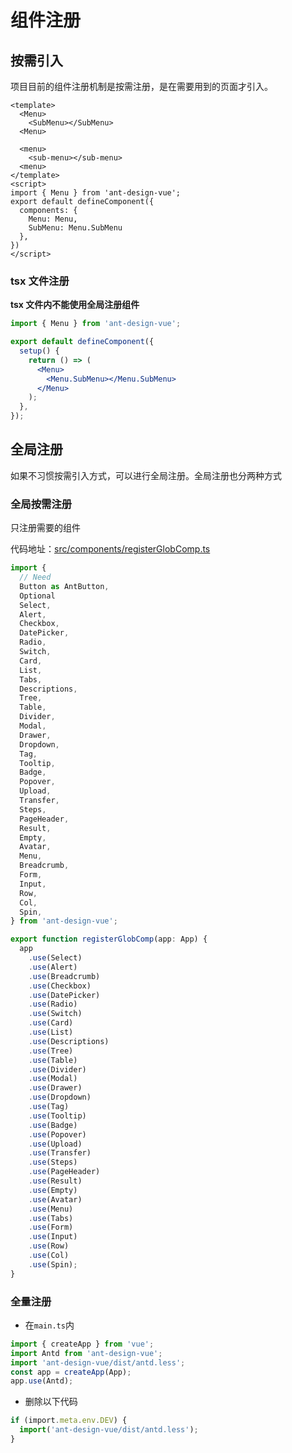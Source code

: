 # 组件注册

## 按需引入

项目目前的组件注册机制是按需注册，是在需要用到的页面才引入。

```vue
<template>
  <Menu>
    <SubMenu></SubMenu>
  <Menu>

  <menu>
    <sub-menu></sub-menu>
  <menu>
</template>
<script>
import { Menu } from 'ant-design-vue';
export default defineComponent({
  components: {
    Menu: Menu,
    SubMenu: Menu.SubMenu
  },
})
</script>
```

### tsx 文件注册

**tsx 文件内不能使用全局注册组件**

```jsx
import { Menu } from 'ant-design-vue';

export default defineComponent({
  setup() {
    return () => (
      <Menu>
        <Menu.SubMenu></Menu.SubMenu>
      </Menu>
    );
  },
});
```

## 全局注册

如果不习惯按需引入方式，可以进行全局注册。全局注册也分两种方式

### 全局按需注册

只注册需要的组件

代码地址：[src/components/registerGlobComp.ts](https://github.com/anncwb/vue-vben-admin/tree/main/src/components/registerGlobComp.ts)

```ts
import {
  // Need
  Button as AntButton,
  Optional
  Select,
  Alert,
  Checkbox,
  DatePicker,
  Radio,
  Switch,
  Card,
  List,
  Tabs,
  Descriptions,
  Tree,
  Table,
  Divider,
  Modal,
  Drawer,
  Dropdown,
  Tag,
  Tooltip,
  Badge,
  Popover,
  Upload,
  Transfer,
  Steps,
  PageHeader,
  Result,
  Empty,
  Avatar,
  Menu,
  Breadcrumb,
  Form,
  Input,
  Row,
  Col,
  Spin,
} from 'ant-design-vue';

export function registerGlobComp(app: App) {
  app
    .use(Select)
    .use(Alert)
    .use(Breadcrumb)
    .use(Checkbox)
    .use(DatePicker)
    .use(Radio)
    .use(Switch)
    .use(Card)
    .use(List)
    .use(Descriptions)
    .use(Tree)
    .use(Table)
    .use(Divider)
    .use(Modal)
    .use(Drawer)
    .use(Dropdown)
    .use(Tag)
    .use(Tooltip)
    .use(Badge)
    .use(Popover)
    .use(Upload)
    .use(Transfer)
    .use(Steps)
    .use(PageHeader)
    .use(Result)
    .use(Empty)
    .use(Avatar)
    .use(Menu)
    .use(Tabs)
    .use(Form)
    .use(Input)
    .use(Row)
    .use(Col)
    .use(Spin);
}
```

### 全量注册

- 在`main.ts`内

```ts
import { createApp } from 'vue';
import Antd from 'ant-design-vue';
import 'ant-design-vue/dist/antd.less';
const app = createApp(App);
app.use(Antd);
```

- 删除以下代码

```ts
if (import.meta.env.DEV) {
  import('ant-design-vue/dist/antd.less');
}
```
